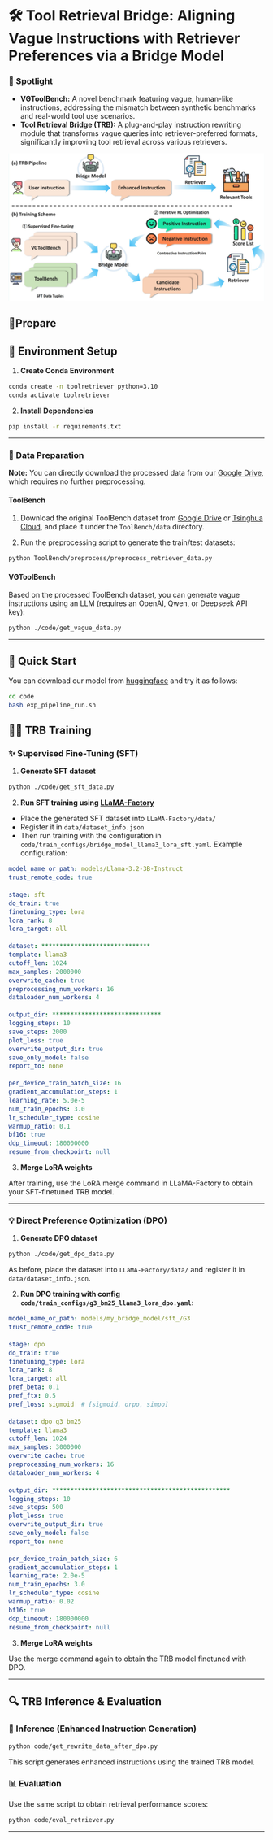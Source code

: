 
# 🛠️ Tool Retrieval Bridge: Aligning Vague Instructions with Retriever Preferences via a Bridge Model




### 🌟 Spotlight

* **VGToolBench:** A novel benchmark featuring vague, human-like instructions, addressing the mismatch between synthetic benchmarks and real-world tool use scenarios.
* **Tool Retrieval Bridge (TRB):** A plug-and-play instruction rewriting module that transforms vague queries into retriever-preferred formats, significantly improving tool retrieval across various retrievers.

<p align="center">
  <img src="assets/framework.jpg" width="600">
</p>


## 🛒Prepare

## 🔧 Environment Setup

1. **Create Conda Environment**

```bash
conda create -n toolretriever python=3.10
conda activate toolretriever
```

2. **Install Dependencies**

```bash
pip install -r requirements.txt
```

---
### 📂 Data Preparation

**Note:** You can directly download the processed data from our [Google Drive](https://drive.google.com/drive/folders/1xd7nQEodULkk-XHsNnf9PwnU9Vpsx-8I), which requires no further preprocessing.

#### ToolBench

1. Download the original ToolBench dataset from [Google Drive](https://drive.google.com/drive/folders/1yBUQ732mPu-KclJnuQELEhtKakdXFc3J) or [Tsinghua Cloud](https://cloud.tsinghua.edu.cn/f/c9e50625743b40bfbe10/), and place it under the `ToolBench/data` directory.

2. Run the preprocessing script to generate the train/test datasets:

```bash
python ToolBench/preprocess/preprocess_retriever_data.py
```

#### VGToolBench

Based on the processed ToolBench dataset, you can generate vague instructions using an LLM (requires an OpenAI, Qwen, or Deepseek API key):

```bash
python ./code/get_vague_data.py
```

---


## 🚀 Quick Start

You can download our model from [huggingface](https://huggingface.co/going0523/G3_ins_bm25_bridge_model) and try it as follows:

```bash
cd code
bash exp_pipeline_run.sh

```



## 🏋️‍♂️ TRB Training

### ✨ Supervised Fine-Tuning (SFT)

1. **Generate SFT dataset**

```bash
python ./code/get_sft_data.py
```

2. **Run SFT training using [LLaMA-Factory](https://github.com/hiyouga/LLaMA-Factory)**

* Place the generated SFT dataset into `LLaMA-Factory/data/`
* Register it in `data/dataset_info.json`
* Then run training with the configuration in `code/train_configs/bridge_model_llama3_lora_sft.yaml`. Example configuration:



```yaml
model_name_or_path: models/Llama-3.2-3B-Instruct
trust_remote_code: true

stage: sft
do_train: true
finetuning_type: lora
lora_rank: 8
lora_target: all

dataset: ******************************
template: llama3
cutoff_len: 1024
max_samples: 2000000
overwrite_cache: true
preprocessing_num_workers: 16
dataloader_num_workers: 4

output_dir: ******************************
logging_steps: 10
save_steps: 2000
plot_loss: true
overwrite_output_dir: true
save_only_model: false
report_to: none

per_device_train_batch_size: 16
gradient_accumulation_steps: 1
learning_rate: 5.0e-5
num_train_epochs: 3.0
lr_scheduler_type: cosine
warmup_ratio: 0.1
bf16: true
ddp_timeout: 180000000
resume_from_checkpoint: null
```


3. **Merge LoRA weights**

After training, use the LoRA merge command in LLaMA-Factory to obtain your SFT-finetuned TRB model.

---

### 💡 Direct Preference Optimization (DPO)

1. **Generate DPO dataset**

```bash
python ./code/get_dpo_data.py
```

As before, place the dataset into `LLaMA-Factory/data/` and register it in `data/dataset_info.json`.

2. **Run DPO training with config `code/train_configs/g3_bm25_llama3_lora_dpo.yaml`:**



```yaml
model_name_or_path: models/my_bridge_model/sft_/G3
trust_remote_code: true

stage: dpo
do_train: true
finetuning_type: lora
lora_rank: 8
lora_target: all
pref_beta: 0.1
pref_ftx: 0.5
pref_loss: sigmoid  # [sigmoid, orpo, simpo]

dataset: dpo_g3_bm25
template: llama3
cutoff_len: 1024
max_samples: 3000000
overwrite_cache: true
preprocessing_num_workers: 16
dataloader_num_workers: 4

output_dir: *************************************************
logging_steps: 10
save_steps: 500
plot_loss: true
overwrite_output_dir: true
save_only_model: false
report_to: none

per_device_train_batch_size: 6
gradient_accumulation_steps: 1
learning_rate: 2.0e-5
num_train_epochs: 3.0
lr_scheduler_type: cosine
warmup_ratio: 0.02
bf16: true
ddp_timeout: 180000000
resume_from_checkpoint: null
```



3. **Merge LoRA weights**

Use the merge command again to obtain the TRB model finetuned with DPO.

---

## 🔍 TRB Inference & Evaluation

### 🔁 Inference (Enhanced Instruction Generation)

```bash
python code/get_rewrite_data_after_dpo.py
```

This script generates enhanced instructions using the trained TRB model.

### 📊 Evaluation

Use the same script to obtain retrieval performance scores:

```bash
python code/eval_retriever.py
```

---

